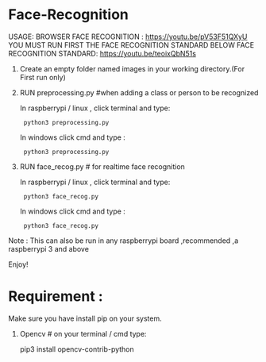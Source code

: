 # Face-Recognition
USAGE:
BROWSER FACE RECOGNITION : https://youtu.be/pV53F51QXyU   YOU MUST RUN FIRST THE FACE RECOGNITION STANDARD BELOW
FACE RECOGNITION STANDARD: https://youtu.be/teoixQbN51s 
1. Create an empty folder named images in your working directory.(For First run only)

  

2. RUN preprocessing.py  #when adding a class or person to be recognized

	In raspberrypi / linux , click terminal and type:
	
	    python3 preprocessing.py
	    
	In windows click cmd and type :
	
	    python3 preprocessing.py
	
	
3. RUN face_recog.py   #  for realtime face recognition

	In raspberrypi / linux , click terminal and type:
	
	    python3 face_recog.py
	    
	In windows click cmd and type :
	
	    python3 face_recog.py

Note : This can also  be run in any raspberrypi board ,recommended ,a raspberrypi 3 and above

Enjoy!

# Requirement :
 Make sure you have install pip on your system.
1. Opencv # on your terminal / cmd type:

	pip3 install opencv-contrib-python 
 
